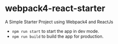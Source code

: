 # webpack4-react-starter
A Simple Starter Project using Webpack4 and ReactJs

- `npm run start` to start the app in dev mode.
- `npm run build` to build the app for production.

